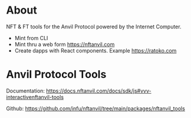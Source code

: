 # About

NFT & FT tools for the Anvil Protocol powered by the Internet Computer.

- Mint from CLI
- Mint thru a web form https://nftanvil.com
- Create dapps with React components. Example https://ratoko.com

# Anvil Protocol Tools

Documentation: https://docs.nftanvil.com/docs/sdk/js#vvv-interactivenftanvil-tools

Github: https://github.com/infu/nftanvil/tree/main/packages/nftanvil_tools
